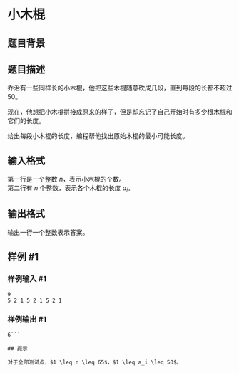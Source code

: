 # 小木棍

## 题目背景



## 题目描述

乔治有一些同样长的小木棍，他把这些木棍随意砍成几段，直到每段的长都不超过 $50$。

现在，他想把小木棍拼接成原来的样子，但是却忘记了自己开始时有多少根木棍和它们的长度。

给出每段小木棍的长度，编程帮他找出原始木棍的最小可能长度。


## 输入格式

第一行是一个整数 $n$，表示小木棍的个数。  
第二行有 $n$ 个整数，表示各个木棍的长度 $a_i$。

## 输出格式

输出一行一个整数表示答案。

## 样例 #1

### 样例输入 #1
```
9
5 2 1 5 2 1 5 2 1
```

### 样例输出 #1

```
6```

## 提示

对于全部测试点，$1 \leq n \leq 65$，$1 \leq a_i \leq 50$。

